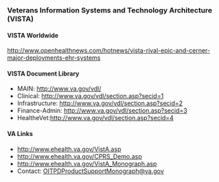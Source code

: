 ### Veterans Information Systems and Technology Architecture (VISTA)




#### VISTA Worldwide
http://www.openhealthnews.com/hotnews/vista-rival-epic-and-cerner-major-deployments-ehr-systems



#### VISTA Document Library
* MAIN: http://www.va.gov/vdl/
* Clinical: http://www.va.gov/vdl/section.asp?secid=1
* Infrastructure: http://www.va.gov/vdl/section.asp?secid=2
* Finance-Admin: http://www.va.gov/vdl/section.asp?secid=3
* HealtheVet:http://www.va.gov/vdl/section.asp?secid=4


#### VA Links
* http://www.ehealth.va.gov/VistA.asp
* http://www.ehealth.va.gov/CPRS_Demo.asp
* http://www.ehealth.va.gov/VistA_Monograph.asp
* Contact: OITPDProductSupportMonograph@va.gov




